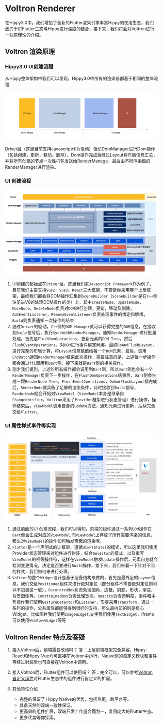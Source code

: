 # Voltron Renderer

在Hippy3.0中，我们增加了全新的Flutter渲染引擎丰富Hippy的使用生态，我们致力于将Flutter生态与Hippy进行深度的结合，接下来，我们将会对Voltron进行一些原理性的介绍。

## Voltron 渲染原理

### Hippy3.0 UI创建流程

从Hippy整体架构中我们可以发现，Hippy3.0中所有的渲染器都基于相同的整体流程

![image](../../../assets/img/voltron-render-1.png)

Driver层（这里目前支持Javascript作为驱动）驱动DomManager进行Dom操作（包括创建，更新，移动，删除），Dom操作完成后经过Layout将布局信息汇总，并将所有创建的节点一次性打包发送给RenderManage，最后由不同渲染器的RenderManager进行渲染。

### UI 创建流程

![image](../../../assets/img/voltron-render-2.png)

1. UI创建的起始点在`Driver`层，这里我们拿`Javascript Framework`作为例子，目前我们主要支持`Vue2`，`Vue3`，`React`三大框架，不管是你采用哪个上层框架，最终我们都会将DOM操作汇集到`SceneBuilder`（`SceneBuilder`是在`C++`侧注册进V8的处理DOM操作的类）上，其中`CreateNode`，`UpdateNode`，`MoveNode`，`DeleteNode`负责对`DOM`进行创建，更新，移动及删除，`AddEventListener`，`RemoveEventListener`负责处理事件的绑定和解绑，`Build`则负责通知一次操作的结束
2. 通过`Driver`的驱动，`C++`侧的`DOM Manager`就可以获得完整的`DOM`信息，在接收到`Build`信号后，执行`SyncWithRenderManager`，通知`RenderManager`进行批量处理，首先是`FlushDomOperations`，更新元素的`DOM Tree`，然后`FlushEventOperations`，对`DOM`进行事件绑定解绑，最终`DoAndFlushLayout`，进行完整的布局计算，将`Layout`信息赋值给每一个`DOM`元素，最后，调用`EndBatch`通知`RenderManager`结束此次操作，需要注意的是，上述每一步操作都会通过`ffi`调用到`Dart`侧，接下来就是`Dart`侧的相关操作。
3. 刚才我们提到，上述的所有操作都会调用到`Dart`侧，所以`Dart`侧也会有一个`RenderManager`负责下一步操作，在`FlushDomOperations`结束后，`Dart`侧会生成一颗`RenderNode Tree`，`FlushEventOperations`，`DoAndFlushLayout`都完成后，`RenderNode`就具备了足够的渲染条件，此时接收到`Build`信号，`RenderNode`就会开始对`ViewModel`（`ViewModel`本身是继承自`ChangeNotifier`，`Voltron`采用了`Provider`框架进行状态管理）进行操作，操作结束后，`ViewModel`调用自身的`Update`方法，通知元素进行更新，后续完全交给`Flutter`。

### UI 属性样式事件等实现

![image](../../../assets/img/voltron-render-3.png)

1. 通过前面的UI 创建流程，我们可以得知，前端的组件通过一系列`DOM`操作在`Dart`侧会生成对应的`ViewModel`,而`ViewModel`上存放了所有需要渲染的信息，那么对`ViewModel`的操作如何触发页面的渲染呢。
2. `Flutter`是一个声明式的UI框架，遵循`UI=F(State)`的模式，所以这里我们使用Provider状态管理来对组件进行封装，结合`Selector`的模式，以及重写`ViewModel`的相等操作符，这样在`ViewModel`触发`Update`操作后，元素自身就会检测变更情况，决定是否要进行`Build`操作，接下来，我们来看一下针对不同的样式，我们如何来进行处理。
3. `Voltron`的整个`Widget`设计是基于层叠结构来做的，首先是最外层的`Layout`信息，我们交给`Positioned`组件来进行绝对定位（部分组件不需要绝对定位则可以不包裹这一层），`DecoratedBox`负责处理圆角，边框，阴影，形状，渐变，背景图像等，`ConstrainedBox`负责处理宽高，`Opacity`负责透明度，事件和手势操作我们使用`GestureDetector`和`Listener`，形变采用`Transform`，通过一系列的操作，公共属性都能够得到很好的支持，那么最内部的则是核心Widget，比如图片我们使用`ImageWidget`,文字我们使用`TextWidget`，iframe可以使用`WebViewWidget`等等



## Voltron Render 特点及答疑

1. 接入Voltron后，前端需要改动吗？
  答：上层前端框架完全兼容，Hippy-React和Hippy-Vue均可直接在Voltron中运行，Native侧的自定义模块和事件等经过封装后也可直接在Voltron中调用。

2. 接入Voltron后，Flutter组件可以使用吗？
  答：完全可以，可以参考[Voltron 自定义组件](development/native-component?id=voltron)对Flutter生态中的组件进行自定义的扩展。

3. 其他特性介绍
   - 完整的保留了 Hippy Native的优势，包括热更，跨平台等。
   - 具备天然的双端一致性保证。
   - 更高效的组件扩展，双端开发工作量合而为一，复用庞大的Flutter生态。
   - 更多优势等你探索。
